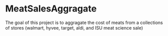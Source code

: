 # MeatSalesAggragate
The goal of this project is to aggragate the cost of meats from a collections of stores (walmart, hyvee, target, aldi, and ISU meat science sale)
